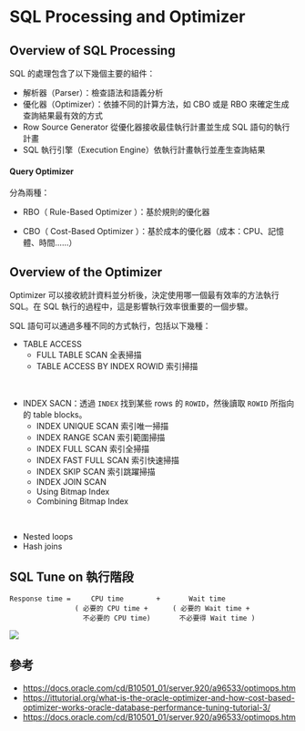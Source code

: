 # SQL Processing and Optimizer
## Overview of SQL Processing
SQL 的處理包含了以下幾個主要的組件：
* 解析器（Parser）：檢查語法和語義分析
* 優化器（Optimizer）：依據不同的計算方法，如 CBO 或是 RBO 來確定生成查詢結果最有效的方式
* Row Source Generator 從優化器接收最佳執行計畫並生成 SQL 語句的執行計畫
* SQL 執行引擎（Execution Engine）依執行計畫執行並產生查詢結果

#### Query Optimizer
分為兩種：
* RBO（ Rule-Based Optimizer ）：基於規則的優化器

* CBO（ Cost-Based Optimizer ）：基於成本的優化器（成本：CPU、記憶體、時間……）

## Overview of the Optimizer
Optimizer 可以接收統計資料並分析後，決定使用哪一個最有效率的方法執行 SQL。在 SQL 執行的過程中，這是影響執行效率很重要的一個步驟。

SQL 語句可以通過多種不同的方式執行，包括以下幾種：
* TABLE ACCESS
  * FULL TABLE SCAN 全表掃描
  * TABLE ACCESS BY INDEX ROWID 索引掃描
<br/>

* INDEX SACN：透過 `INDEX` 找到某些 rows 的 `ROWID`，然後讀取 `ROWID` 所指向的 table blocks。
  * INDEX UNIQUE SCAN 索引唯一掃描
  * INDEX RANGE SCAN 索引範圍掃描
  * INDEX FULL SCAN 索引全掃描
  * INDEX FAST FULL SCAN 索引快速掃描
  * INDEX SKIP SCAN 索引跳躍掃描
  * INDEX JOIN SCAN 
  * Using Bitmap Index
  * Combining Bitmap Index
<br/>

* Nested loops
* Hash joins

## SQL Tune on 執行階段
```
Response time =     CPU time        +       Wait time
                ( 必要的 CPU time +      ( 必要的 Wait time +
                  不必要的 CPU time)       不必要得 Wait time )
``` 

![](/images/2-1.png)

## 參考
* https://docs.oracle.com/cd/B10501_01/server.920/a96533/optimops.htm
* https://ittutorial.org/what-is-the-oracle-optimizer-and-how-cost-based-optimizer-works-oracle-database-performance-tuning-tutorial-3/
* https://docs.oracle.com/cd/B10501_01/server.920/a96533/optimops.htm
